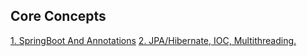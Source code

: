 ## Core Concepts

[1. SpringBoot And Annotations](./CC0204.md)
[2. JPA/Hibernate, IOC, Multithreading.](CC0304.md)